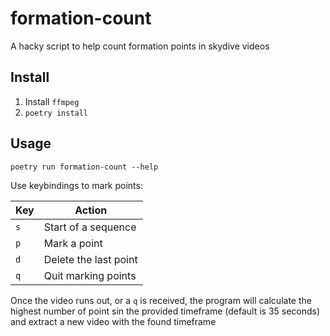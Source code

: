 # formation-count

A hacky script to help count formation points in skydive videos

## Install

1. Install `ffmpeg`
2. `poetry install`

## Usage

`poetry run formation-count --help`

Use keybindings to mark points:

| Key | Action |
|-----|--------|
| `s` | Start of a sequence |
| `p` | Mark a point |
| `d` | Delete the last point |
| `q` | Quit marking points |

Once the video runs out, or a `q` is received, the program will calculate the highest number of point sin the provided timeframe (default is 35 seconds) and extract a new video with the found timeframe
